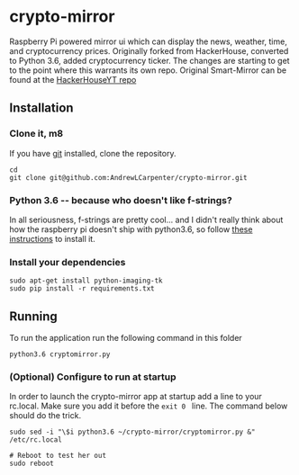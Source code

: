 # crypto-mirror
Raspberry Pi powered mirror ui which can display the news, weather, time, and cryptocurrency prices. Originally
forked from HackerHouse, converted to Python 3.6, added cryptocurrency ticker. The changes are starting to 
get to the point where this warrants its own repo. Original Smart-Mirror can be found at the [HackerHouseYT repo](https://github.com/HackerHouseYT/Smart-Mirror)

## Installation
### Clone it, m8
If you have [git](https://git-scm.com/book/en/v2/Getting-Started-Installing-Git) installed, clone the repository.
```
cd
git clone git@github.com:AndrewLCarpenter/crypto-mirror.git
```

### Python 3.6 -- because who doesn't like f-strings?
In all seriousness, f-strings are pretty cool... and I didn't really think about how the raspberry pi doesn't ship with python3.6, so follow [these instructions](https://gist.github.com/dschep/24aa61672a2092246eaca2824400d37f) to install it.

### Install your dependencies 
```
sudo apt-get install python-imaging-tk
sudo pip install -r requirements.txt
```

## Running
To run the application run the following command in this folder
```
python3.6 cryptomirror.py
```

### (Optional) Configure to run at startup 
In order to launch the crypto-mirror app at startup add a line to your rc.local. Make sure you add it before the `exit 0 ` line.
The command below should do the trick.
```
sudo sed -i "\$i python3.6 ~/crypto-mirror/cryptomirror.py &" /etc/rc.local

# Reboot to test her out
sudo reboot
```



